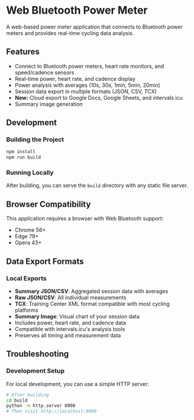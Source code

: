 # Web Bluetooth Power Meter

A web-based power meter application that connects to Bluetooth power meters and provides real-time cycling data analysis.

## Features

- Connect to Bluetooth power meters, heart rate monitors, and speed/cadence sensors
- Real-time power, heart rate, and cadence display
- Power analysis with averages (10s, 30s, 1min, 5min, 20min)
- Session data export in multiple formats (JSON, CSV, TCX)
- **New:** Cloud export to Google Docs, Google Sheets, and intervals.icu
- Summary image generation


## Development

### Building the Project

```bash
npm install
npm run build
```

### Running Locally

After building, you can serve the `build` directory with any static file server.

## Browser Compatibility

This application requires a browser with Web Bluetooth support:
- Chrome 56+
- Edge 79+
- Opera 43+

## Data Export Formats

### Local Exports
- **Summary JSON/CSV**: Aggregated session data with averages
- **Raw JSON/CSV**: All individual measurements
- **TCX**: Training Center XML format compatible with most cycling platforms
- **Summary Image**: Visual chart of your session data
- Includes power, heart rate, and cadence data
- Compatible with intervals.icu's analysis tools
- Preserves all timing and measurement data


## Troubleshooting



### Development Setup

For local development, you can use a simple HTTP server:

```bash
# After building
cd build
python -m http.server 8000
# Then visit http://localhost:8000
```